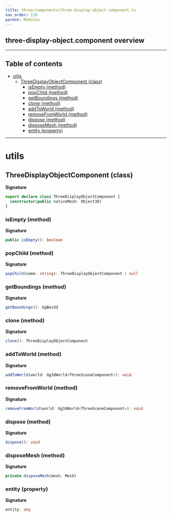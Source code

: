 ```yaml
---
title: three/components/three-display-object.component.ts
nav_order: 118
parent: Modules
---
```


## three-display-object.component overview

---

<h2 class="text-delta">Table of contents</h2>

- [utils](#utils)
  - [ThreeDisplayObjectComponent (class)](#threedisplayobjectcomponent-class)
    - [isEmpty (method)](#isempty-method)
    - [popChild (method)](#popchild-method)
    - [getBoundings (method)](#getboundings-method)
    - [clone (method)](#clone-method)
    - [addToWorld (method)](#addtoworld-method)
    - [removeFromWorld (method)](#removefromworld-method)
    - [dispose (method)](#dispose-method)
    - [disposeMesh (method)](#disposemesh-method)
    - [entity (property)](#entity-property)

---

# utils

## ThreeDisplayObjectComponent (class)

**Signature**

```ts
export declare class ThreeDisplayObjectComponent {
  constructor(public nativeMesh: Object3D)
}
```

### isEmpty (method)

**Signature**

```ts
public isEmpty(): boolean
```

### popChild (method)

**Signature**

```ts
popChild(name: string): ThreeDisplayObjectComponent | null
```

### getBoundings (method)

**Signature**

```ts
getBoundings(): GgBox3d
```

### clone (method)

**Signature**

```ts
clone(): ThreeDisplayObjectComponent
```

### addToWorld (method)

**Signature**

```ts
addToWorld(world: Gg3dWorld<ThreeSceneComponent>): void
```

### removeFromWorld (method)

**Signature**

```ts
removeFromWorld(world: Gg3dWorld<ThreeSceneComponent>): void
```

### dispose (method)

**Signature**

```ts
dispose(): void
```

### disposeMesh (method)

**Signature**

```ts
private disposeMesh(mesh: Mesh)
```

### entity (property)

**Signature**

```ts
entity: any
```
